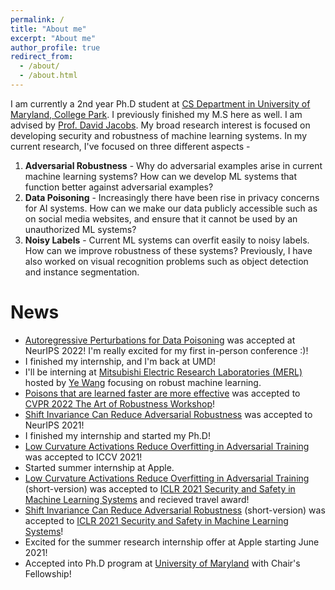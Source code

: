```yaml
---
permalink: /
title: "About me"
excerpt: "About me"
author_profile: true
redirect_from: 
  - /about/
  - /about.html
---
```


I am currently a 2nd year Ph.D student at [CS Department in University of Maryland, College Park](https://www.cs.umd.edu/).
I previously finished my M.S here as well. 
I am advised by [Prof. David Jacobs](http://www.cs.umd.edu/~djacobs/).
My broad research interest is focused on developing security and robustness of machine learning systems. In my current research, I've focused on three different aspects - 
1. **Adversarial Robustness** - Why do adversarial examples arise in current machine learning systems? How can we develop ML systems that function better against adversarial examples?
2. **Data Poisoning** - Increasingly there have been rise in privacy concerns for AI systems. How can we make our data publicly accessible such as on social media websites, and ensure that it cannot be used by an unauthorized ML systems? 
3. **Noisy Labels** - Current ML systems can overfit easily to noisy labels. How can we improve robustness of these systems?
Previously, I have also worked on visual recognition problems such as object detection and instance segmentation.

News
====
- [Autoregressive Perturbations for Data Poisoning](https://arxiv.org/abs/2206.03693) was accepted at NeurIPS 2022! I'm really excited for my first in-person conference :)!
- I finished my internship, and I'm back at UMD!
- I'll be interning at [Mitsubishi Electric Research Laboratories (MERL)](https://www.merl.com/) hosted by [Ye Wang](https://www.merl.com/people/yewang) focusing on robust machine learning.
- [Poisons that are learned faster are more effective](https://openaccess.thecvf.com/content/CVPR2022W/ArtOfRobust/html/Sandoval-Segura_Poisons_That_Are_Learned_Faster_Are_More_Effective_CVPRW_2022_paper.html) was accepted to [CVPR 2022 The Art of Robustness Workshop](https://openaccess.thecvf.com/CVPR2022_workshops/ArtOfRobust)!
- [Shift Invariance Can Reduce Adversarial Robustness](https://arxiv.org/abs/2103.02695) was accepted to NeurIPS 2021!
- I finished my internship and started my Ph.D!
- [Low Curvature Activations Reduce Overfitting in Adversarial Training](https://arxiv.org/abs/2102.07861) was accepted to ICCV 2021!
- Started summer internship at Apple.
- [Low Curvature Activations Reduce Overfitting in Adversarial Training](https://arxiv.org/abs/2102.07861) (short-version) was accepted to [ICLR 2021 Security and Safety in Machine Learning Systems](https://aisecure-workshop.github.io/aml-iclr2021/) and recieved travel award!
- [Shift Invariance Can Reduce Adversarial Robustness](https://arxiv.org/abs/2103.02695) (short-version) was accepted to [ICLR 2021 Security and Safety in Machine Learning Systems](https://aisecure-workshop.github.io/aml-iclr2021/)!
- Excited for the summer research internship offer at Apple starting June 2021!
- Accepted into Ph.D program at [University of Maryland](https://www.cs.umd.edu/) with Chair's Fellowship!

